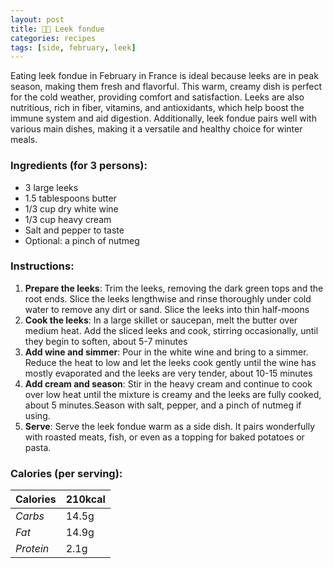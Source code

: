 ```yaml
---
layout: post
title: 👨‍🍳 Leek fondue
categories: recipes
tags: [side, february, leek]
---
```


Eating leek fondue in February in France is ideal because leeks are in peak season, making them fresh and flavorful. This warm, creamy dish is perfect for the cold weather, providing comfort and satisfaction. Leeks are also nutritious, rich in fiber, vitamins, and antioxidants, which help boost the immune system and aid digestion. Additionally, leek fondue pairs well with various main dishes, making it a versatile and healthy choice for winter meals.

### Ingredients (for 3 persons):
- 3 large leeks
- 1.5 tablespoons butter
- 1/3 cup dry white wine
- 1/3 cup heavy cream
- Salt and pepper to taste
- Optional: a pinch of nutmeg

### Instructions:

1. **Prepare the leeks**: Trim the leeks, removing the dark green tops and the root ends. Slice the leeks lengthwise and rinse thoroughly under cold water to remove any dirt or sand. Slice the leeks into thin half-moons
2. **Cook the leeks**: In a large skillet or saucepan, melt the butter over medium heat. Add the sliced leeks and cook, stirring occasionally, until they begin to soften, about 5-7 minutes
3. **Add wine and simmer**: Pour in the white wine and bring to a simmer. Reduce the heat to low and let the leeks cook gently until the wine has mostly evaporated and the leeks are very tender, about 10-15 minutes
4. **Add cream and season**: Stir in the heavy cream and continue to cook over low heat until the mixture is creamy and the leeks are fully cooked, about 5 minutes.Season with salt, pepper, and a pinch of nutmeg if using.
5. **Serve**: Serve the leek fondue warm as a side dish. It pairs wonderfully with roasted meats, fish, or even as a topping for baked potatoes or pasta.

### Calories (per serving):

| **Calories** | 210kcal |
| ----------- | ----------- |
| *Carbs* | 14.5g |
| *Fat* | 14.9g |
| *Protein* | 2.1g |